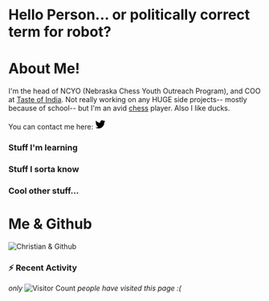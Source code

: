 # Hello Person... or politically correct term for robot?

# About Me!
I'm the head of NCYO (Nebraska Chess Youth Outreach Program), and COO at [Taste of India](https://www.omahatasteofindia.com/). Not really working on any HUGE side projects-- mostly because of school-- but I'm an avid [chess](https://www.chess.com/member/zorangepopcorn) player. Also I like ducks. 

You can contact me here: <img src="icons/twitter.svg" alt="Twitter" width="20" height="20" href="twitter.com/boredsherbet" style="color:blue;"/>

### Stuff I'm learning

### Stuff I sorta know

### Cool other stuff...

# Me & Github

![Christian & Github](https://github-readme-stats.vercel.app/api?username=boredsherbet&count_private=true&show_icons=true&theme=github-dark)

<!-- Recent activity: https://github.com/jamesgeorge007/github-activity-readme --->
### :zap: Recent Activity

<!--START_SECTION:activity-->
<!--END_SECTION:activity-->

*only*
![Visitor Count](https://profile-counter.glitch.me/boredsherbet/count.svg) *people have visited this page :(*
